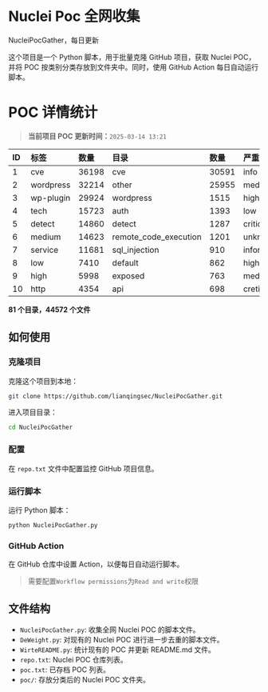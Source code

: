 # Nuclei Poc 全网收集
NucleiPocGather，每日更新

这个项目是一个 Python 脚本，用于批量克隆 GitHub 项目，获取 Nuclei POC，并将 POC 按类别分类存放到文件夹中。同时，使用 GitHub Action 每日自动运行脚本。
# POC 详情统计

> **当前项目 POC 更新时间：**`2025-03-14 13:21`

| ID | 标签      | 数量 | 目录       | 数量 | 严重性   | 数量 |
|:---| :-------- | :--- | :--------- | :--- | :------- | :--- |
| 1 | cve | 36198 | cve | 30591 | info | 21629 |
| 2 | wordpress | 32214 | other | 25955 | medium | 20700 |
| 3 | wp-plugin | 29924 | wordpress | 1515 | high | 13209 |
| 4 | tech | 15723 | auth | 1393 | low | 8818 |
| 5 | detect | 14860 | detect | 1287 | critical | 6936 |
| 6 | medium | 14623 | remote_code_execution | 1201 | unknown | 90 |
| 7 | service | 11681 | sql_injection | 910 | informative | 16 |
| 8 | low | 7410 | default | 862 | hight | 16 |
| 9 | high | 5998 | exposed | 763 | meduim | 5 |
| 10 | http | 4354 | api | 698 | cretical | 2 |

**81 个目录，44572 个文件**
## 如何使用

### 克隆项目

克隆这个项目到本地：

```bash
git clone https://github.com/lianqingsec/NucleiPocGather.git
```

进入项目目录：

```bash
cd NucleiPocGather
```

### 配置

在 `repo.txt` 文件中配置监控 GitHub 项目信息。

### 运行脚本

运行 Python 脚本：

```bash
python NucleiPocGather.py
```

### GitHub Action

在 GitHub 仓库中设置 Action，以便每日自动运行脚本。

> 需要配置`Workflow permissions`为`Read and write`权限

## 文件结构

- `NucleiPocGather.py`: 收集全网 Nuclei POC 的脚本文件。
- `DeWeight.py`: 对现有的 Nuclei POC 进行进一步去重的脚本文件。
- `WirteREADME.py`: 统计现有的 POC 并更新 README.md 文件。
- `repo.txt`: Nuclei POC 仓库列表。
- `poc.txt`: 已存档 POC 列表。
- `poc/`: 存放分类后的 Nuclei POC 文件夹。

